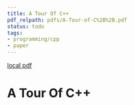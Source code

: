 ```yaml
---
title: A Tour Of C++
pdf_relpath: pdfs/A-Tour-of-C%2B%2B.pdf
status: todo
tags:
- programming/cpp
- paper
---
```


[local pdf](../../../pdfs/A-Tour-of-C%2B%2B.pdf)

# A Tour Of C++
